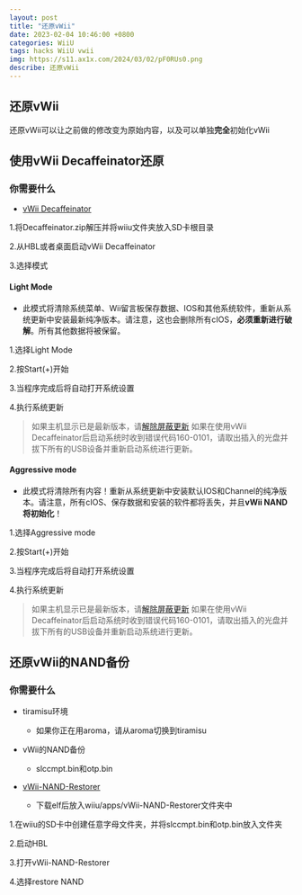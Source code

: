 ```yaml
---
layout: post
title: "还原vWii"
date: 2023-02-04 10:46:00 +0800
categories: WiiU
tags: hacks WiiU vwii
img: https://s11.ax1x.com/2024/03/02/pF0RUs0.png
describe: 还原vWii
---
```


## 还原vWii

还原vWii可以让之前做的修改变为原始内容，以及可以单独**完全**初始化vWii

## 使用vWii Decaffeinator还原

### 你需要什么

- [vWii Decaffeinator](https://github.com/GaryOderNichts/vWii-Decaffeinator/releases)

1.将Decaffeinator.zip解压并将wiiu文件夹放入SD卡根目录

2.从HBL或者桌面启动vWii Decaffeinator

3.选择模式

#### Light Mode

- 此模式将清除系统菜单、Wii留言板保存数据、IOS和其他系统软件，重新从系统更新中安装最新纯净版本。请注意，这也会删除所有cIOS，**必须重新进行破解**。所有其他数据将被保留。

1.选择Light Mode

2.按Start(+)开始

3.当程序完成后将自动打开系统设置

4.执行系统更新
>如果主机显示已是最新版本，请[解除屏蔽更新](https://wiiu.1919810.com/wiiu/2023/02/01/uninstall-UDFiine.html)
>如果在使用vWii Decaffeinator后启动系统时收到错误代码160-0101，请取出插入的光盘并拔下所有的USB设备并重新启动系统进行更新。

#### Aggressive mode

- 此模式将清除所有内容！重新从系统更新中安装默认IOS和Channel的纯净版本。请注意，所有cIOS、保存数据和安装的软件都将丢失，并且**vWii NAND将初始化**！

1.选择Aggressive mode

2.按Start(+)开始

3.当程序完成后将自动打开系统设置

4.执行系统更新

>如果主机显示已是最新版本，请[解除屏蔽更新](https://wiiu.1919810.com/wiiu/2023/02/01/uninstall-UDFiine.html)
>如果在使用vWii Decaffeinator后启动系统时收到错误代码160-0101，请取出插入的光盘并拔下所有的USB设备并重新启动系统进行更新。

## 还原vWii的NAND备份

### 你需要什么

- tiramisu环境
  - 如果你正在用aroma，请从aroma切换到tiramisu

- vWii的NAND备份
  - slccmpt.bin和otp.bin

- [vWii-NAND-Restorer](https://github.com/GaryOderNichts/vWii-NAND-Restorer/release)
  - 下载elf后放入wiiu/apps/vWii-NAND-Restorer文件夹中

1.在wiiu的SD卡中创建任意字母文件夹，并将slccmpt.bin和otp.bin放入文件夹

2.启动HBL

3.打开vWii-NAND-Restorer

4.选择restore NAND
